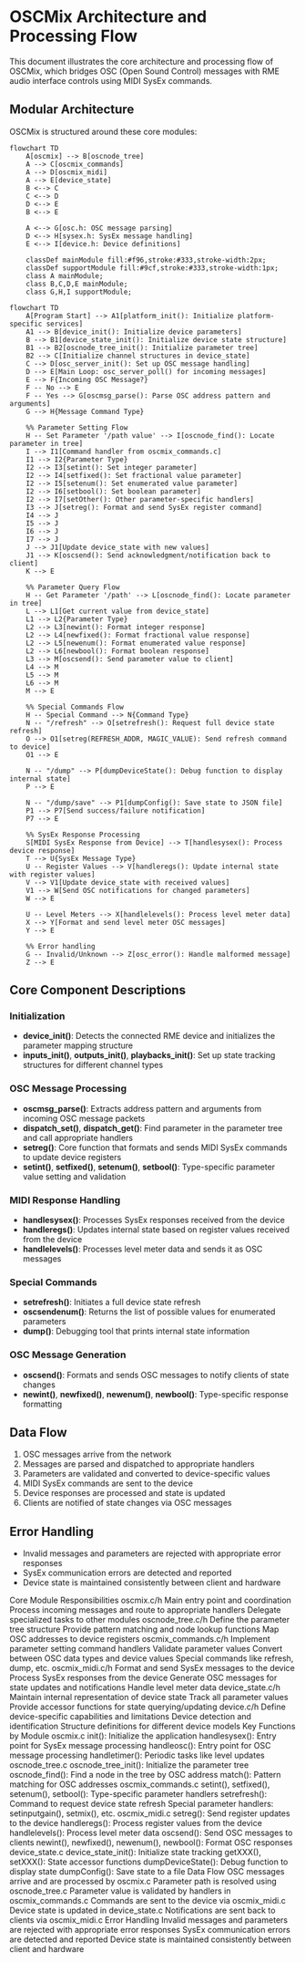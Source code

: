 # OSCMix Architecture and Processing Flow

This document illustrates the core architecture and processing flow of OSCMix, which bridges OSC (Open Sound Control) messages with RME audio interface controls using MIDI SysEx commands.

## Modular Architecture

OSCMix is structured around these core modules:

```mermaid
flowchart TD
    A[oscmix] --> B[oscnode_tree]
    A --> C[oscmix_commands]
    A --> D[oscmix_midi]
    A --> E[device_state]
    B <--> C
    C <--> D
    D <--> E
    B <--> E

    A <--> G[osc.h: OSC message parsing]
    D <--> H[sysex.h: SysEx message handling]
    E <--> I[device.h: Device definitions]

    classDef mainModule fill:#f96,stroke:#333,stroke-width:2px;
    classDef supportModule fill:#9cf,stroke:#333,stroke-width:1px;
    class A mainModule;
    class B,C,D,E mainModule;
    class G,H,I supportModule;
```

```mermaid
flowchart TD
    A[Program Start] --> A1[platform_init(): Initialize platform-specific services]
    A1 --> B[device_init(): Initialize device parameters]
    B --> B1[device_state_init(): Initialize device state structure]
    B1 --> B2[oscnode_tree_init(): Initialize parameter tree]
    B2 --> C[Initialize channel structures in device_state]
    C --> D[osc_server_init(): Set up OSC message handling]
    D --> E[Main Loop: osc_server_poll() for incoming messages]
    E --> F{Incoming OSC Message?}
    F -- No --> E
    F -- Yes --> G[oscmsg_parse(): Parse OSC address pattern and arguments]
    G --> H{Message Command Type}

    %% Parameter Setting Flow
    H -- Set Parameter '/path value' --> I[oscnode_find(): Locate parameter in tree]
    I --> I1[Command handler from oscmix_commands.c]
    I1 --> I2{Parameter Type}
    I2 --> I3[setint(): Set integer parameter]
    I2 --> I4[setfixed(): Set fractional value parameter]
    I2 --> I5[setenum(): Set enumerated value parameter]
    I2 --> I6[setbool(): Set boolean parameter]
    I2 --> I7[setOther(): Other parameter-specific handlers]
    I3 --> J[setreg(): Format and send SysEx register command]
    I4 --> J
    I5 --> J
    I6 --> J
    I7 --> J
    J --> J1[Update device_state with new values]
    J1 --> K[oscsend(): Send acknowledgment/notification back to client]
    K --> E

    %% Parameter Query Flow
    H -- Get Parameter '/path' --> L[oscnode_find(): Locate parameter in tree]
    L --> L1[Get current value from device_state]
    L1 --> L2{Parameter Type}
    L2 --> L3[newint(): Format integer response]
    L2 --> L4[newfixed(): Format fractional value response]
    L2 --> L5[newenum(): Format enumerated value response]
    L2 --> L6[newbool(): Format boolean response]
    L3 --> M[oscsend(): Send parameter value to client]
    L4 --> M
    L5 --> M
    L6 --> M
    M --> E

    %% Special Commands Flow
    H -- Special Command --> N{Command Type}
    N -- "/refresh" --> O[setrefresh(): Request full device state refresh]
    O --> O1[setreg(REFRESH_ADDR, MAGIC_VALUE): Send refresh command to device]
    O1 --> E

    N -- "/dump" --> P[dumpDeviceState(): Debug function to display internal state]
    P --> E

    N -- "/dump/save" --> P1[dumpConfig(): Save state to JSON file]
    P1 --> P7[Send success/failure notification]
    P7 --> E

    %% SysEx Response Processing
    S[MIDI SysEx Response from Device] --> T[handlesysex(): Process device response]
    T --> U{SysEx Message Type}
    U -- Register Values --> V[handleregs(): Update internal state with register values]
    V --> V1[Update device_state with received values]
    V1 --> W[Send OSC notifications for changed parameters]
    W --> E

    U -- Level Meters --> X[handlelevels(): Process level meter data]
    X --> Y[Format and send level meter OSC messages]
    Y --> E

    %% Error handling
    G -- Invalid/Unknown --> Z[osc_error(): Handle malformed message]
    Z --> E
```

## Core Component Descriptions

### Initialization

- **device_init()**: Detects the connected RME device and initializes the parameter mapping structure
- **inputs_init()**, **outputs_init()**, **playbacks_init()**: Set up state tracking structures for different channel types

### OSC Message Processing

- **oscmsg_parse()**: Extracts address pattern and arguments from incoming OSC message packets
- **dispatch_set()**, **dispatch_get()**: Find parameter in the parameter tree and call appropriate handlers
- **setreg()**: Core function that formats and sends MIDI SysEx commands to update device registers
- **setint()**, **setfixed()**, **setenum()**, **setbool()**: Type-specific parameter value setting and validation

### MIDI Response Handling

- **handlesysex()**: Processes SysEx responses received from the device
- **handleregs()**: Updates internal state based on register values received from the device
- **handlelevels()**: Processes level meter data and sends it as OSC messages

### Special Commands

- **setrefresh()**: Initiates a full device state refresh
- **oscsendenum()**: Returns the list of possible values for enumerated parameters
- **dump()**: Debugging tool that prints internal state information

### OSC Message Generation

- **oscsend()**: Formats and sends OSC messages to notify clients of state changes
- **newint()**, **newfixed()**, **newenum()**, **newbool()**: Type-specific response formatting

## Data Flow

1. OSC messages arrive from the network
2. Messages are parsed and dispatched to appropriate handlers
3. Parameters are validated and converted to device-specific values
4. MIDI SysEx commands are sent to the device
5. Device responses are processed and state is updated
6. Clients are notified of state changes via OSC messages

## Error Handling

- Invalid messages and parameters are rejected with appropriate error responses
- SysEx communication errors are detected and reported
- Device state is maintained consistently between client and hardware

Core Module Responsibilities
oscmix.c/h
Main entry point and coordination
Process incoming messages and route to appropriate handlers
Delegate specialized tasks to other modules
oscnode_tree.c/h
Define the parameter tree structure
Provide pattern matching and node lookup functions
Map OSC addresses to device registers
oscmix_commands.c/h
Implement parameter setting command handlers
Validate parameter values
Convert between OSC data types and device values
Special commands like refresh, dump, etc.
oscmix_midi.c/h
Format and send SysEx messages to the device
Process SysEx responses from the device
Generate OSC messages for state updates and notifications
Handle level meter data
device_state.c/h
Maintain internal representation of device state
Track all parameter values
Provide accessor functions for state querying/updating
device.c/h
Define device-specific capabilities and limitations
Device detection and identification
Structure definitions for different device models
Key Functions by Module
oscmix.c
init(): Initialize the application
handlesysex(): Entry point for SysEx message processing
handleosc(): Entry point for OSC message processing
handletimer(): Periodic tasks like level updates
oscnode_tree.c
oscnode_tree_init(): Initialize the parameter tree
oscnode_find(): Find a node in the tree by OSC address
match(): Pattern matching for OSC addresses
oscmix_commands.c
setint(), setfixed(), setenum(), setbool(): Type-specific parameter handlers
setrefresh(): Command to request device state refresh
Special parameter handlers: setinputgain(), setmix(), etc.
oscmix_midi.c
setreg(): Send register updates to the device
handleregs(): Process register values from the device
handlelevels(): Process level meter data
oscsend(): Send OSC messages to clients
newint(), newfixed(), newenum(), newbool(): Format OSC responses
device_state.c
device_state_init(): Initialize state tracking
getXXX(), setXXX(): State accessor functions
dumpDeviceState(): Debug function to display state
dumpConfig(): Save state to a file
Data Flow
OSC messages arrive and are processed by oscmix.c
Parameter path is resolved using oscnode_tree.c
Parameter value is validated by handlers in oscmix_commands.c
Commands are sent to the device via oscmix_midi.c
Device state is updated in device_state.c
Notifications are sent back to clients via oscmix_midi.c
Error Handling
Invalid messages and parameters are rejected with appropriate error responses
SysEx communication errors are detected and reported
Device state is maintained consistently between client and hardware
